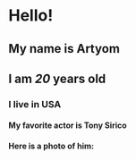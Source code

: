 # Hello!
## My name is **Artyom**
## I am _20_ years old
### I live in USA
#### My favorite actor is Tony Sirico
#### Here is a photo of him:
